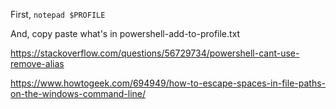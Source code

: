 First, `notepad $PROFILE`

And, copy paste what's in powershell-add-to-profile.txt


https://stackoverflow.com/questions/56729734/powershell-cant-use-remove-alias

https://www.howtogeek.com/694949/how-to-escape-spaces-in-file-paths-on-the-windows-command-line/

